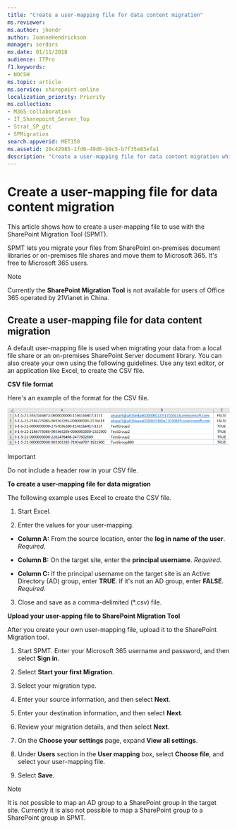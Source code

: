 ```yaml
---
title: "Create a user-mapping file for data content migration"
ms.reviewer: 
ms.author: jhendr
author: JoanneHendrickson
manager: serdars
ms.date: 01/11/2018
audience: ITPro
f1.keywords:
- NOCSH
ms.topic: article
ms.service: sharepoint-online
localization_priority: Priority
ms.collection: 
- M365-collaboration
- IT_Sharepoint_Server_Top
- Strat_SP_gtc
- SPMigration
search.appverid: MET150
ms.assetid: 28c42985-1fd6-49d6-b9c5-b7f35e83efa1
description: "Create a user-mapping file for data content migration while using the SharePoint Migration Tool."
---
```


# Create a user-mapping file for data content migration

This article shows how to create a user-mapping file to use with the SharePoint Migration Tool (SPMT).
  
SPMT lets you migrate your files from SharePoint on-premises document libraries or on-premises file shares and move them to Microsoft 365. It's free to Microsoft 365 users.
  
> [!NOTE]
>  Currently the **SharePoint Migration Tool** is not available for users of Office 365 operated by 21Vianet in China. 
  
## Create a user-mapping file for data content migration

A default user-mapping file is used when migrating your data from a local file share or an on-premises SharePoint Server document library. You can also create your own using the following guidelines. Use any text editor, or an application like Excel, to create the CSV file.
  
 **CSV file format**
  
Here's an example of the format for the CSV file.
  
![User-mapping file for data content migration](media/7ff2f07d-7e67-4834-974b-34651cc5e79f.jpg)
  
> [!IMPORTANT]
> Do not include a header row in your CSV file. 
  
 **To create a user-mapping file for data migration**
  
The following example uses Excel to create the CSV file.
  
1. Start Excel.
    
2. Enter the values for your user-mapping.
    
  - **Column A:** From the source location, enter the **log in name of the user**.  *Required.* 
    
  - **Column B:** On the target site, enter the **principal username**.  *Required.* 
    
  - **Column C:** If the principal username on the target site is an Active Directory (AD) group, enter **TRUE**. If it's not an AD group, enter **FALSE**.  *Required.* 
    
3. Close and save as a comma-delimited (\*.csv) file.
    
 **Upload your user-apping file to SharePoint Migration Tool**
  
After you create your own user-mapping file, upload it to the SharePoint Migration tool.
  
1. Start SPMT. Enter your Microsoft 365 username and password, and then select **Sign in**.

2. Select **Start your first Migration**.

3. Select your migration type.

4. Enter your source information, and then select **Next**.

5. Enter your destination information, and then select **Next**.

6. Review your migration details, and then select **Next**.

7. On the **Choose your settings** page, expand **View all settings**.

8. Under **Users** section in the **User mapping** box, select **Choose file**, and select your user-mapping file.

9. Select **Save**.

>[!Note]
> It is not possible to map an AD group to a SharePoint group in the target site.  Currently it is also not possible to map a SharePoint group to a SharePoint group in SPMT.    
